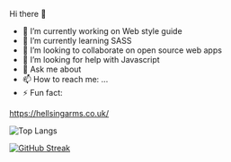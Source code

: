  Hi there 👋

- 🔭 I’m currently working on Web style guide
- 🌱 I’m currently learning SASS
- 👯 I’m looking to collaborate on open source web apps
- 🤔 I’m looking for help with Javascript
- 💬 Ask me about 
- 📫 How to reach me: ...
- ⚡ Fun fact: 

https://hellsingarms.co.uk/

![Top Langs](https://github-readme-stats.vercel.app/api/top-langs/?username=Hermeshasnowings&layout=compact)

[![GitHub Streak](http://github-readme-streak-stats.herokuapp.com?user=Hermeshasnowings&theme=dark)](https://git.io/streak-stats)
